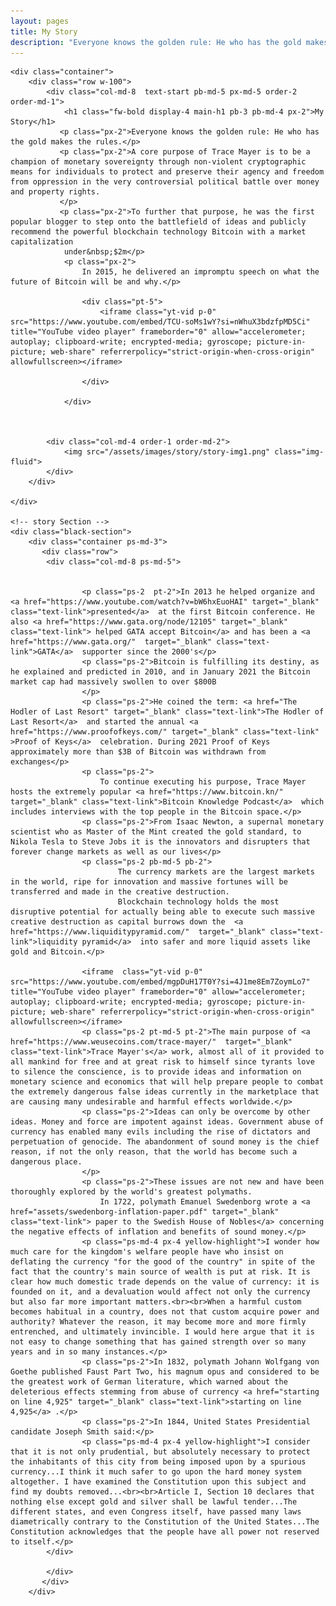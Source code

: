```yaml
---
layout: pages
title: My Story 
description: "Everyone knows the golden rule: He who has the gold makes the rules."
---
```



<html>
<body>

  <!-- Main Section -->
    <div class="container">
        <div class="row w-100">
            <div class="col-md-8  text-start pb-md-5 px-md-5 order-2 order-md-1">
                <h1 class="fw-bold display-4 main-h1 pb-3 pb-md-4 px-2">My Story</h1>
               <p class="px-2">Everyone knows the golden rule: He who has the gold makes the rules.</p>
               <p class="px-2">A core purpose of Trace Mayer is to be a champion of monetary sovereignty through non-violent cryptographic means for individuals to protect and preserve their agency and freedom from oppression in the very controversial political battle over money and property rights.
               </p>
               <p class="px-2">To further that purpose, he was the first popular blogger to step onto the battlefield of ideas and publicly recommend the powerful blockchain technology Bitcoin with a market capitalization 
                under&nbsp;$2m</p>
                <p class="px-2">
                    In 2015, he delivered an impromptu speech on what the future of Bitcoin will be and why.</p>
                    
                    <div class="pt-5">
                        <iframe class="yt-vid p-0" src="https://www.youtube.com/embed/TCU-soMs1wY?si=nWhuX3bdzfpMD5Ci" title="YouTube video player" frameborder="0" allow="accelerometer; autoplay; clipboard-write; encrypted-media; gyroscope; picture-in-picture; web-share" referrerpolicy="strict-origin-when-cross-origin" allowfullscreen></iframe>
           
                    </div>
                    
                </div>

                

            <div class="col-md-4 order-1 order-md-2">
                <img src="/assets/images/story/story-img1.png" class="img-fluid">
            </div>
        </div>
        
    </div>

    <!-- story Section -->
    <div class="black-section">
        <div class="container ps-md-3">
           <div class="row">
            <div class="col-md-8 ps-md-5">
              
                    
                    <p class="ps-2  pt-2">In 2013 he helped organize and <a href="https://www.youtube.com/watch?v=bW6hxEuoHAI" target="_blank" class="text-link">presented</a>  at the first Bitcoin conference. He also <a href="https://www.gata.org/node/12105" target="_blank" class="text-link"> helped GATA accept Bitcoin</a> and has been a <a href="https://www.gata.org/"  target="_blank" class="text-link">GATA</a>  supporter since the 2000's</p>
                    <p class="ps-2">Bitcoin is fulfilling its destiny, as he explained and predicted in 2010, and in January 2021 the Bitcoin market cap had massively swollen to over $800B
                    </p>
                    <p class="ps-2">He coined the term: <a href="The Hodler of Last Resort" target="_blank" class="text-link">The Hodler of Last Resort</a>  and started the annual <a href="https://www.proofofkeys.com/" target="_blank" class="text-link" >Proof of Keys</a>  celebration. During 2021 Proof of Keys approximately more than $3B of Bitcoin was withdrawn from exchanges</p>
                    <p class="ps-2">
                        To continue executing his purpose, Trace Mayer hosts the extremely popular <a href="https://www.bitcoin.kn/"  target="_blank" class="text-link">Bitcoin Knowledge Podcast</a>  which includes interviews with the top people in the Bitcoin space.</p>
                    <p class="ps-2">From Isaac Newton, a supernal monetary scientist who as Master of the Mint created the gold standard, to Nikola Tesla to Steve Jobs it is the innovators and disrupters that forever change markets as well as our lives</p>
                    <p class="ps-2 pb-md-5 pb-2">
                            The currency markets are the largest markets in the world, ripe for innovation and massive fortunes will be transferred and made in the creative destruction.
                            Blockchain technology holds the most disruptive potential for actually being able to execute such massive creative destruction as capital burrows down the  <a href="https://www.liquiditypyramid.com/"  target="_blank" class="text-link">liquidity pyramid</a>  into safer and more liquid assets like gold and Bitcoin.</p>

                    <iframe  class="yt-vid p-0" src="https://www.youtube.com/embed/mgpDuH17T0Y?si=4J1me8Em7ZoymLo7" title="YouTube video player" frameborder="0" allow="accelerometer; autoplay; clipboard-write; encrypted-media; gyroscope; picture-in-picture; web-share" referrerpolicy="strict-origin-when-cross-origin" allowfullscreen></iframe>
                    <p class="ps-2 pt-md-5 pt-2">The main purpose of <a href="https://www.weusecoins.com/trace-mayer/"  target="_blank" class="text-link">Trace Mayer's</a> work, almost all of it provided to all mankind for free and at great risk to himself since tyrants love to silence the conscience, is to provide ideas and information on monetary science and economics that will help prepare people to combat the extremely dangerous false ideas currently in the marketplace that are causing many undesirable and harmful effects worldwide.</p>
                    <p class="ps-2">Ideas can only be overcome by other ideas. Money and force are impotent against ideas. Government abuse of currency has enabled many evils including the rise of dictators and perpetuation of genocide. The abandonment of sound money is the chief reason, if not the only reason, that the world has become such a dangerous place.
                    </p>
                    <p class="ps-2">These issues are not new and have been thoroughly explored by the world's greatest polymaths.
                        In 1722, polymath Emanuel Swedenborg wrote a <a href="assets/swedenborg-inflation-paper.pdf" target="_blank" class="text-link"> paper to the Swedish House of Nobles</a> concerning the negative effects of inflation and benefits of sound money.</p>
                    <p class="ps-md-4 px-4 yellow-highlight">I wonder how much care for the kingdom's welfare people have who insist on deflating the currency "for the good of the country" in spite of the fact that the country's main source of wealth is put at risk. It is clear how much domestic trade depends on the value of currency: it is founded on it, and a devaluation would affect not only the currency but also far more important matters.<br><br>When a harmful custom becomes habitual in a country, does not that custom acquire power and authority? Whatever the reason, it may become more and more firmly entrenched, and ultimately invincible. I would here argue that it is not easy to change something that has gained strength over so many years and in so many instances.</p>
                    <p class="ps-2">In 1832, polymath Johann Wolfgang von Goethe published Faust Part Two, his magnum opus and considered to be the greatest work of German literature, which warned about the deleterious effects stemming from abuse of currency <a href="starting on line 4,925" target="_blank" class="text-link">starting on line 4,925</a> .</p>
                    <p class="ps-2">In 1844, United States Presidential candidate Joseph Smith said:</p>
                    <p class="ps-md-4 px-4 yellow-highlight">I consider that it is not only prudential, but absolutely necessary to protect the inhabitants of this city from being imposed upon by a spurious currency...I think it much safer to go upon the hard money system altogether. I have examined the Constitution upon this subject and find my doubts removed...<br><br>Article I, Section 10 declares that nothing else except gold and silver shall be lawful tender...The different states, and even Congress itself, have passed many laws diametrically contrary to the Constitution of the United States...The Constitution acknowledges that the people have all power not reserved to itself.</p>
            </div>
               
            </div>
           </div>
        </div>
    

</body>
</html>
